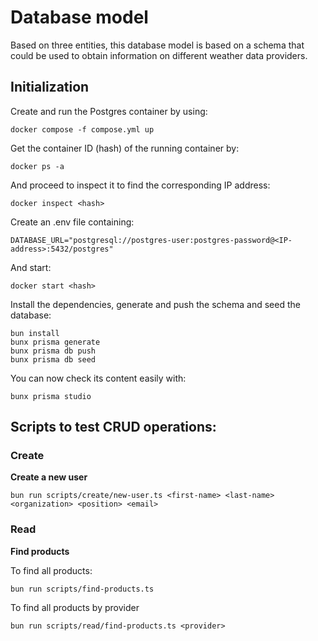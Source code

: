 # Database model

Based on three entities, this database model is based on a schema that could be used to obtain information on different weather data providers.

## Initialization

Create and run the Postgres container by using:

```
docker compose -f compose.yml up
```

Get the container ID (hash) of the running container by: 
``` 
docker ps -a
```

And proceed to inspect it to find the corresponding IP address:
```
docker inspect <hash>
```

Create an .env file containing:

```
DATABASE_URL="postgresql://postgres-user:postgres-password@<IP-address>:5432/postgres"
```

And start:
```
docker start <hash>
``` 

Install the dependencies, generate and push the schema and seed the database: 

```
bun install
bunx prisma generate
bunx prisma db push
bunx prisma db seed
```

You can now check its content easily with:

```
bunx prisma studio
```

## Scripts to test CRUD operations:

### Create

**Create a new user**

```
bun run scripts/create/new-user.ts <first-name> <last-name> <organization> <position> <email>
```

### Read

**Find products**

To find all products:
```
bun run scripts/find-products.ts
```

To find all products by provider
```
bun run scripts/read/find-products.ts <provider>
```